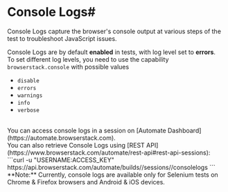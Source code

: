# Console Logs#

Console Logs capture the browser's console output at various steps of the test to troubleshoot JavaScript issues.


Console Logs are by default **enabled** in tests, with log level set to **errors**.<br/>To set different log levels, you need to use the capability ```browserstack.console``` with possible values

- ```disable```
- ```errors```
- ```warnings```
- ```info```
- ```verbose```


<br/>
You can access console logs in a session on [Automate Dashboard](https://automate.browserstack.com).

<br/>
You can also retrieve Console Logs using [REST API](https://www.browserstack.com/automate/rest-api#rest-api-sessions):<br/>
```curl -u "USERNAME:ACCESS_KEY" https://api.browserstack.com/automate/builds/<build-id>/sessions/<session-id>/consolelogs
```
<br/>
**Note:** Currently, console logs are available only for Selenium tests on Chrome & Firefox browsers and Android & iOS devices.